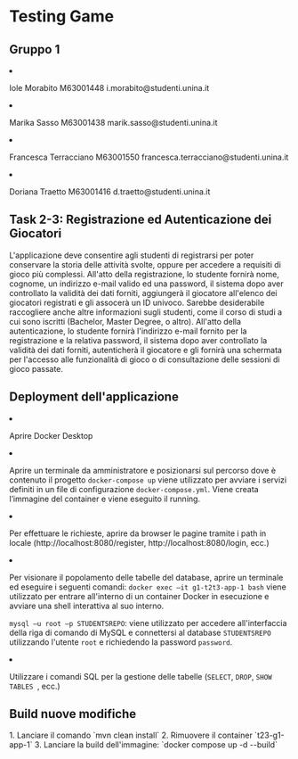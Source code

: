 <h1> Testing Game </h1>

<h2> Gruppo 1 </h2>
<li><p> Iole Morabito M63001448 i.morabito@studenti.unina.it </p> </li>
<li><p> Marika Sasso M63001438 marik.sasso@studenti.unina.it </p> </li>
<li><p> Francesca Terracciano M63001550 francesca.terracciano@studenti.unina.it </p> </li>
<li><p> Doriana Traetto M63001416 d.traetto@studenti.unina.it </p> </li>

<h2>  Task 2-3: Registrazione ed Autenticazione dei Giocatori </h2>

L'applicazione deve consentire agli studenti di registrarsi per poter conservare la storia delle attività svolte, oppure per accedere a requisiti di gioco più complessi. All'atto della registrazione, lo studente fornirà nome, cognome, un indirizzo e-mail valido ed una password, il sistema dopo aver controllato la validità dei dati forniti, aggiungerà il giocatore all'elenco dei giocatori registrati e gli assocerà un ID univoco. Sarebbe desiderabile raccogliere anche altre informazioni sugli studenti, come il corso di studi a cui sono iscritti (Bachelor, Master Degree, o altro).
All'atto della autenticazione, lo studente fornirà l'indirizzo e-mail fornito per la registrazione e la relativa password, il sistema dopo aver controllato la validità dei dati forniti, autenticherà il giocatore e gli fornirà una schermata per l'accesso alle funzionalità di gioco o di consultazione delle sessioni di gioco passate.

<h2> Deployment dell'applicazione </h2>

<li><p>Aprire Docker Desktop</p></li>
<li><p>Aprire un terminale da amministratore e posizionarsi sul percorso dove è contenuto il progetto
	<code>docker-compose up</code> viene utilizzato per avviare i servizi definiti in un file di configurazione <code>docker-compose.yml</code>. Viene creata l’immagine del container e viene eseguito il running.</p></li>
<li><p>Per effettuare le richieste, aprire da browser le pagine tramite i path in locale (http://localhost:8080/register, http://localhost:8080/login, ecc.) </p></li>
<li><p>Per visionare il popolamento delle tabelle del database, aprire un terminale ed eseguire i seguenti comandi:  
	<code>docker exec –it g1-t2t3-app-1 bash</code> viene utilizzato per entrare all'interno di un container Docker in esecuzione e avviare una shell interattiva al suo interno. </p></li>  
	<code>mysql –u root –p STUDENTSREPO</code>: viene utilizzato per accedere all'interfaccia della riga di comando di MySQL e connettersi al database <code>STUDENTSREPO</code> utilizzando l'utente <code>root</code> e richiedendo la password <code>password</code>. </p></li>
<li><p>Utilizzare i comandi SQL per la gestione delle tabelle (<code>SELECT</code>, <code>DROP</code>, <code>SHOW TABLES </code>, ecc.) </p></li>

<h2> Build nuove modifiche </h2>
1. Lanciare il comando `mvn clean install`
2. Rimuovere il container `t23-g1-app-1` 
3. Lanciare la build dell'immagine: `docker compose up -d --build`

